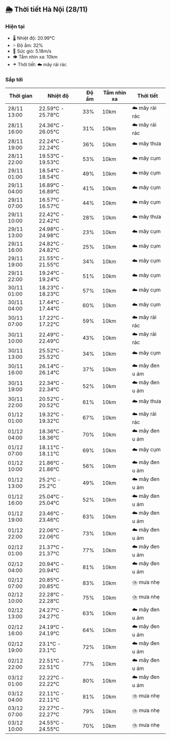 ## 🌦️ Thời tiết Hà Nội (28/11)

### Hiện tại

- 🌡️ Nhiệt độ: 20.99℃
- 💦 Độ ẩm: 32%
- 💨 Sức gió: 5.18m/s
- 👁️ Tầm nhìn xa: 10km
- ☂️ Thời tiết: ☁️ mây rải rác

### Sắp tới

| Thời gian | Nhiệt độ | Độ ẩm | Tầm nhìn xa | Thời tiết |
| --- | --- | --- | --- | --- |
| 28/11 13:00 | 22.59℃ - 25.78℃ | 33% | 10km | ☁️ mây rải rác |
| 28/11 16:00 | 24.36℃ - 26.05℃ | 31% | 10km | ☁️ mây rải rác |
| 28/11 19:00 | 22.24℃ - 22.24℃ | 36% | 10km | ☁️ mây thưa |
| 28/11 22:00 | 19.53℃ - 19.53℃ | 53% | 10km | ☁️ mây cụm |
| 29/11 01:00 | 18.54℃ - 18.54℃ | 49% | 10km | ☁️ mây cụm |
| 29/11 04:00 | 16.89℃ - 16.89℃ | 41% | 10km | ☁️ mây cụm |
| 29/11 07:00 | 16.57℃ - 16.57℃ | 44% | 10km | ☁️ mây cụm |
| 29/11 10:00 | 22.42℃ - 22.42℃ | 28% | 10km | ☁️ mây thưa |
| 29/11 13:00 | 24.98℃ - 24.98℃ | 23% | 10km | ☁️ mây cụm |
| 29/11 16:00 | 24.82℃ - 24.82℃ | 25% | 10km | ☁️ mây cụm |
| 29/11 19:00 | 21.55℃ - 21.55℃ | 34% | 10km | ☁️ mây cụm |
| 29/11 22:00 | 19.24℃ - 19.24℃ | 51% | 10km | ☁️ mây cụm |
| 30/11 01:00 | 18.23℃ - 18.23℃ | 57% | 10km | ☁️ mây cụm |
| 30/11 04:00 | 17.44℃ - 17.44℃ | 60% | 10km | ☁️ mây cụm |
| 30/11 07:00 | 17.22℃ - 17.22℃ | 59% | 10km | ☁️ mây rải rác |
| 30/11 10:00 | 22.49℃ - 22.49℃ | 43% | 10km | ☁️ mây rải rác |
| 30/11 13:00 | 25.52℃ - 25.52℃ | 34% | 10km | ☁️ mây cụm |
| 30/11 16:00 | 26.14℃ - 26.14℃ | 37% | 10km | ☁️ mây đen u ám |
| 30/11 19:00 | 22.34℃ - 22.34℃ | 52% | 10km | ☁️ mây đen u ám |
| 30/11 22:00 | 20.52℃ - 20.52℃ | 61% | 10km | ☁️ mây thưa |
| 01/12 01:00 | 19.32℃ - 19.32℃ | 67% | 10km | ☁️ mây rải rác |
| 01/12 04:00 | 18.36℃ - 18.36℃ | 70% | 10km | ☁️ mây đen u ám |
| 01/12 07:00 | 18.11℃ - 18.11℃ | 69% | 10km | ☁️ mây cụm |
| 01/12 10:00 | 21.86℃ - 21.86℃ | 56% | 10km | ☁️ mây đen u ám |
| 01/12 13:00 | 25.2℃ - 25.2℃ | 49% | 10km | ☁️ mây đen u ám |
| 01/12 16:00 | 25.04℃ - 25.04℃ | 52% | 10km | ☁️ mây đen u ám |
| 01/12 19:00 | 23.46℃ - 23.46℃ | 63% | 10km | ☁️ mây đen u ám |
| 01/12 22:00 | 22.06℃ - 22.06℃ | 73% | 10km | ☁️ mây đen u ám |
| 02/12 01:00 | 21.37℃ - 21.37℃ | 77% | 10km | ☁️ mây đen u ám |
| 02/12 04:00 | 20.94℃ - 20.94℃ | 81% | 10km | ☁️ mây đen u ám |
| 02/12 07:00 | 20.85℃ - 20.85℃ | 83% | 10km | ⛈️ mưa nhẹ |
| 02/12 10:00 | 22.28℃ - 22.28℃ | 75% | 10km | ⛈️ mưa nhẹ |
| 02/12 13:00 | 24.27℃ - 24.27℃ | 63% | 10km | ☁️ mây đen u ám |
| 02/12 16:00 | 24.19℃ - 24.19℃ | 64% | 10km | ☁️ mây đen u ám |
| 02/12 19:00 | 23.1℃ - 23.1℃ | 72% | 10km | ☁️ mây đen u ám |
| 02/12 22:00 | 22.51℃ - 22.51℃ | 77% | 10km | ☁️ mây đen u ám |
| 03/12 01:00 | 22.22℃ - 22.22℃ | 80% | 10km | ☁️ mây đen u ám |
| 03/12 04:00 | 22.11℃ - 22.11℃ | 81% | 10km | ⛈️ mưa nhẹ |
| 03/12 07:00 | 22.27℃ - 22.27℃ | 79% | 10km | ⛈️ mưa nhẹ |
| 03/12 10:00 | 24.55℃ - 24.55℃ | 70% | 10km | ⛈️ mưa nhẹ |
